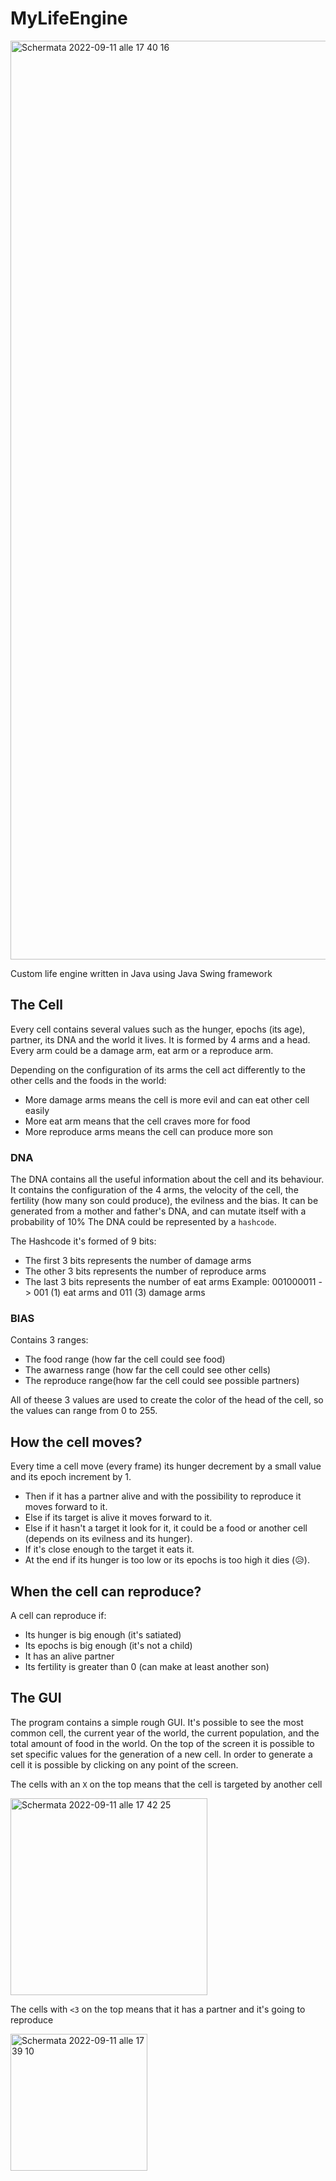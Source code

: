 # MyLifeEngine
<img width="1470" alt="Schermata 2022-09-11 alle 17 40 16" src="https://user-images.githubusercontent.com/34452508/189536522-7fa5c171-c6dc-439f-8183-598a44fe96ef.png">


Custom life engine written in Java using Java Swing framework

## The Cell
Every cell contains several values such as the hunger, epochs (its age), partner, its DNA and the world it lives.
It is formed by 4 arms and a head. Every arm could be a damage arm, eat arm or a reproduce arm.

Depending on the configuration of its arms the cell act differently to the other cells and the foods in the world:
- More damage arms means the cell is more evil and can eat other cell easily
- More eat arm means that the cell craves more for food
- More reproduce arms means the cell can produce more son

### DNA
The DNA contains all the useful information about the cell and its behaviour.
It contains the configuration of the 4 arms, the velocity of the cell, the fertility (how many son could produce), the evilness and the bias.
It can be generated from a mother and father's DNA, and can mutate itself with a probability of 10%
The DNA could be represented by a `hashcode`.

The Hashcode it's formed of 9 bits: 
- The first 3 bits represents the number of damage arms
- The other 3 bits represents the number of reproduce arms
- The last 3 bits represents the number of eat arms
Example: 001000011 -> 001 (1) eat arms and 011 (3) damage arms

### BIAS
Contains 3 ranges:
- The food range (how far the cell could see food)
- The awarness range (how far the cell could see other cells)
- The reproduce range(how far the cell could see possible partners)

All of theese 3 values are used to create the color of the head of the cell, so the values can range from 0 to 255.

## How the cell moves?
Every time a cell move (every frame) its hunger decrement by a small value and its epoch increment by 1.
- Then if it has a partner alive and with the possibility to reproduce it moves forward to it.
- Else if its target is alive it moves forward to it.
- Else if it hasn't a target it look for it, it could be a food or another cell (depends on its evilness and its hunger).
- If it's close enough to the target it eats it.
- At the end if its hunger is too low or its epochs is too high it dies (😥).

## When the cell can reproduce?
A cell can reproduce if:
- Its hunger is big enough (it's satiated) 
- Its epochs is big enough (it's not a child)
- It has an alive partner 
- Its fertility is greater than 0 (can make at least another son)

## The GUI
The program contains a simple rough GUI. 
It's possible to see the most common cell, the current year of the world, the current population, and the total amount of food in the world.
On the top of the screen it is possible to set specific values for the generation of a new cell.
In order to generate a cell it is possible by clicking on any point of the screen.

The cells with an `X` on the top means that the cell is targeted by another cell

<img width="315" alt="Schermata 2022-09-11 alle 17 42 25" src="https://user-images.githubusercontent.com/34452508/189536465-369d34ab-4e14-4b64-83ce-1d0b93d38e41.png">

The cells with `<3` on the top means that it has a partner and it's going to reproduce

<img width="219" alt="Schermata 2022-09-11 alle 17 39 10" src="https://user-images.githubusercontent.com/34452508/189536420-f0bcedcf-6be0-4e98-943b-081a1cdbd57f.png">
